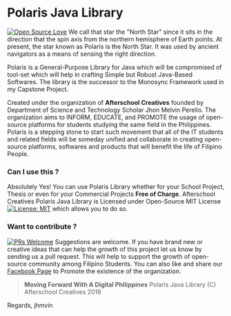 
# Polaris Java Library
[![Open Source Love](https://badges.frapsoft.com/os/v2/open-source.svg?v=103)](https://github.com/ellerbrock/open-source-badges/)
We call that star the "North Star" since it sits in the direction that the spin axis from the northern hemisphere of Earth points. At present, the star known as Polaris is the North Star. It was used by ancient navigators as a means of sensing the right direction.

Polaris is a General-Purpose Library for Java which will be compromised of tool-set which will help in crafting Simple but Robust Java-Based Softwares. The library is the successor to the Monosync Framework used in my Capstone Project.

Created under the organization of **Afterschool Creatives** founded by Department of Science and Technology Scholar Jhon Melvin Perello. The organization aims to INFORM, EDUCATE, and PROMOTE the usage of open-source platforms for students studying the same field in the Philippines. Polaris is  a stepping stone to start such movement that all of the IT students and related fields will be someday unified and collaborate in creating open-source platforms, softwares and products that will benefit the life of Filipino People.

### Can I use this ?
Absolutely Yes! You can use Polaris Library whether for your School Project, Thesis or even for your Commercial Projects **Free of Charge**. Afterschool Creatives Polaris Java Library is Licensed under Open-Source MIT License [![License: MIT](https://img.shields.io/badge/License-MIT-yellow.svg)](https://opensource.org/licenses/MIT) which allows you to do so. 

### Want to contribute ? 
[![PRs Welcome](https://img.shields.io/badge/PRs-welcome-brightgreen.svg?style=flat-square)](http://makeapullrequest.com) Suggestions are welcome. If you have brand new or creative ideas that can help the growth of this project let us know by sending us a pull request. This will help to support the growth of open-source community among Filipino Students. You can also like and share our [Facebook Page](https://www.facebook.com/afterschoolcreatives)
 to Promote the existence of the organization.

> **Moving Forward With A Digital Philippines** Polaris Java Library (C) Afterschool Creatives 2018

Regards,
jhmvin



